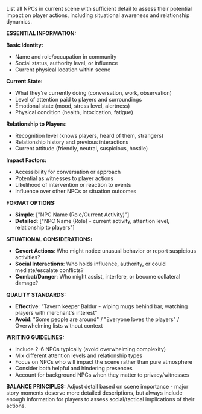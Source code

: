 List all NPCs in current scene with sufficient detail to assess their potential impact on player actions, including situational awareness and relationship dynamics.

**ESSENTIAL INFORMATION:**

**Basic Identity:**
- Name and role/occupation in community
- Social status, authority level, or influence
- Current physical location within scene

**Current State:**
- What they're currently doing (conversation, work, observation)
- Level of attention paid to players and surroundings
- Emotional state (mood, stress level, alertness)
- Physical condition (health, intoxication, fatigue)

**Relationship to Players:**
- Recognition level (knows players, heard of them, strangers)
- Relationship history and previous interactions
- Current attitude (friendly, neutral, suspicious, hostile)

**Impact Factors:**
- Accessibility for conversation or approach
- Potential as witnesses to player actions
- Likelihood of intervention or reaction to events
- Influence over other NPCs or situation outcomes

**FORMAT OPTIONS:**
- **Simple**: ["NPC Name (Role/Current Activity)"]
- **Detailed**: ["NPC Name (Role) - current activity, attention level, relationship to players"]

**SITUATIONAL CONSIDERATIONS:**
- **Covert Actions**: Who might notice unusual behavior or report suspicious activities?
- **Social Interactions**: Who holds influence, authority, or could mediate/escalate conflicts?
- **Combat/Danger**: Who might assist, interfere, or become collateral damage?

**QUALITY STANDARDS:**
- **Effective**: "Tavern keeper Baldur - wiping mugs behind bar, watching players with merchant's interest"
- **Avoid**: "Some people are around" / "Everyone loves the players" / Overwhelming lists without context

**WRITING GUIDELINES:**
- Include 2-6 NPCs typically (avoid overwhelming complexity)
- Mix different attention levels and relationship types
- Focus on NPCs who will impact the scene rather than pure atmosphere
- Consider both helpful and hindering presences
- Account for background NPCs when they matter to privacy/witnesses

**BALANCE PRINCIPLES:**
Adjust detail based on scene importance - major story moments deserve more detailed descriptions, but always include enough information for players to assess social/tactical implications of their actions.